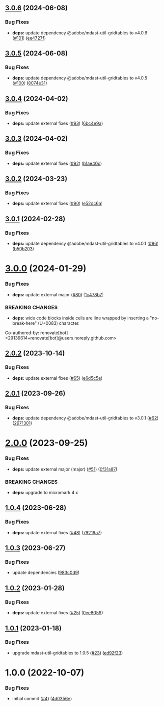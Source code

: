## [3.0.6](https://github.com/adobe/remark-gridtables/compare/v3.0.5...v3.0.6) (2024-06-08)


### Bug Fixes

* **deps:** update dependency @adobe/mdast-util-gridtables to v4.0.6 ([#101](https://github.com/adobe/remark-gridtables/issues/101)) ([ee4727f](https://github.com/adobe/remark-gridtables/commit/ee4727fc26870e5a85136106404f9eeb5db0205e))

## [3.0.5](https://github.com/adobe/remark-gridtables/compare/v3.0.4...v3.0.5) (2024-06-08)


### Bug Fixes

* **deps:** update dependency @adobe/mdast-util-gridtables to v4.0.5 ([#100](https://github.com/adobe/remark-gridtables/issues/100)) ([8074e31](https://github.com/adobe/remark-gridtables/commit/8074e31c1b60cc48b58018ac332f9aca08f234af))

## [3.0.4](https://github.com/adobe/remark-gridtables/compare/v3.0.3...v3.0.4) (2024-04-02)


### Bug Fixes

* **deps:** update external fixes ([#93](https://github.com/adobe/remark-gridtables/issues/93)) ([6bc4e9a](https://github.com/adobe/remark-gridtables/commit/6bc4e9ae36506682ca4997e9f15b4eefa13b13e9))

## [3.0.3](https://github.com/adobe/remark-gridtables/compare/v3.0.2...v3.0.3) (2024-04-02)


### Bug Fixes

* **deps:** update external fixes ([#92](https://github.com/adobe/remark-gridtables/issues/92)) ([b1ae40c](https://github.com/adobe/remark-gridtables/commit/b1ae40ce5d8c0b4dedb2d11689179cbcd6a39c1e))

## [3.0.2](https://github.com/adobe/remark-gridtables/compare/v3.0.1...v3.0.2) (2024-03-23)


### Bug Fixes

* **deps:** update external fixes ([#90](https://github.com/adobe/remark-gridtables/issues/90)) ([e52dc6a](https://github.com/adobe/remark-gridtables/commit/e52dc6aa42f7ccf917493b66ca9fd676c75e22d5))

## [3.0.1](https://github.com/adobe/remark-gridtables/compare/v3.0.0...v3.0.1) (2024-02-28)


### Bug Fixes

* **deps:** update dependency @adobe/mdast-util-gridtables to v4.0.1 ([#86](https://github.com/adobe/remark-gridtables/issues/86)) ([b50b203](https://github.com/adobe/remark-gridtables/commit/b50b203c2ca79b0f6404b5705646b7ea81668837))

# [3.0.0](https://github.com/adobe/remark-gridtables/compare/v2.0.2...v3.0.0) (2024-01-29)


### Bug Fixes

* **deps:** update external major ([#80](https://github.com/adobe/remark-gridtables/issues/80)) ([1c478b7](https://github.com/adobe/remark-gridtables/commit/1c478b7353731068ec2c4c4a5658c9ce7b0ce9eb))


### BREAKING CHANGES

* **deps:** wide code blocks inside cells are line wrapped by inserting a "no-break-here" (U+0083) character.

Co-authored-by: renovate[bot] <29139614+renovate[bot]@users.noreply.github.com>

## [2.0.2](https://github.com/adobe/remark-gridtables/compare/v2.0.1...v2.0.2) (2023-10-14)


### Bug Fixes

* **deps:** update external fixes ([#65](https://github.com/adobe/remark-gridtables/issues/65)) ([e6d5c5e](https://github.com/adobe/remark-gridtables/commit/e6d5c5e4050a4efbe44485ca136aa9b6dda4b995))

## [2.0.1](https://github.com/adobe/remark-gridtables/compare/v2.0.0...v2.0.1) (2023-09-26)


### Bug Fixes

* **deps:** update dependency @adobe/mdast-util-gridtables to v3.0.1 ([#62](https://github.com/adobe/remark-gridtables/issues/62)) ([2971301](https://github.com/adobe/remark-gridtables/commit/29713012ebec9103f01821dafe470cdd23b6eae7))

# [2.0.0](https://github.com/adobe/remark-gridtables/compare/v1.0.4...v2.0.0) (2023-09-25)


### Bug Fixes

* **deps:** update external major (major) ([#51](https://github.com/adobe/remark-gridtables/issues/51)) ([0f31a87](https://github.com/adobe/remark-gridtables/commit/0f31a870d99c6474a28e301f3fa438e1f3b1baea))


### BREAKING CHANGES

* **deps:** upgrade to micromark 4.x

## [1.0.4](https://github.com/adobe/remark-gridtables/compare/v1.0.3...v1.0.4) (2023-06-28)


### Bug Fixes

* **deps:** update external fixes ([#48](https://github.com/adobe/remark-gridtables/issues/48)) ([79219a7](https://github.com/adobe/remark-gridtables/commit/79219a70b87bad271abcbf758d779d4c8954c52b))

## [1.0.3](https://github.com/adobe/remark-gridtables/compare/v1.0.2...v1.0.3) (2023-06-27)


### Bug Fixes

* update dependencies ([983c0d9](https://github.com/adobe/remark-gridtables/commit/983c0d90617a477abefacdb90299448198aa6400))

## [1.0.2](https://github.com/adobe/remark-gridtables/compare/v1.0.1...v1.0.2) (2023-01-28)


### Bug Fixes

* **deps:** update external fixes ([#25](https://github.com/adobe/remark-gridtables/issues/25)) ([0ee8059](https://github.com/adobe/remark-gridtables/commit/0ee8059abe9a766a929a42583b3da7aeb1e6fcfa))

## [1.0.1](https://github.com/adobe/remark-gridtables/compare/v1.0.0...v1.0.1) (2023-01-18)


### Bug Fixes

* upgrade mdast-util-gridtables to 1.0.5 ([#23](https://github.com/adobe/remark-gridtables/issues/23)) ([ed92f23](https://github.com/adobe/remark-gridtables/commit/ed92f2327a6e9356d4fd450d0a4e02f5ec07e32c))

# 1.0.0 (2022-10-07)


### Bug Fixes

* initial commit ([#4](https://github.com/adobe/remark-gridtables/issues/4)) ([4d0356e](https://github.com/adobe/remark-gridtables/commit/4d0356ee576e419b6706274f975eba96ade9d99c))
